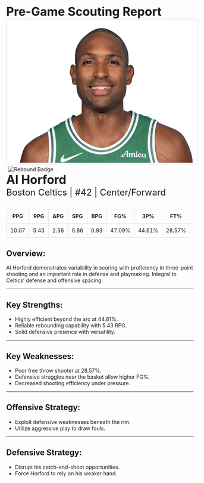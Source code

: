 
<div style="text-align;">
  <span style="font-size: 32px; font-weight: bold;">Pre-Game Scouting Report</span>
</div>

<div margin: 20px 0;>
<img src="../../../Data/Celtics/Al_Horford/Portrait.jpg" alt="Portrait" width="520" height="380" style="border: 1px solid #ddd; border-radius: 5px; padding: 5px;">
</div>

<div margin: 20px 0;>
  <img src="https://upload.wikimedia.org/wikipedia/commons/d/d0/Rebound.png" alt="Rebound Badge" width="92" height="104" style="margin: 0 5px;">
</div>

<div>
  <span style="font-size: 32px; font-weight: bold;">Al Horford</span><br>
  <span style="font-size: 24px;">Boston Celtics | #42 | Center/Forward</span>
</div>

<div style="margin: 30px 0;">
  <table style="width: 100%; border-collapse: collapse; text-align: center;">
    <thead style="background-color">
      <tr>
        <th style="padding: 10px; border: 1px solid #ddd;">PPG</th>
        <th style="padding: 10px; border: 1px solid #ddd;">RPG</th>
        <th style="padding: 10px; border: 1px solid #ddd;">APG</th>
        <th style="padding: 10px; border: 1px solid #ddd;">SPG</th>
        <th style="padding: 10px; border: 1px solid #ddd;">BPG</th>
        <th style="padding: 10px; border: 1px solid #ddd;">FG%</th>
        <th style="padding: 10px; border: 1px solid #ddd;">3P%</th>
        <th style="padding: 10px; border: 1px solid #ddd;">FT%</th>
      </tr>
    </thead>
    <tbody>
      <tr>
        <td style="padding: 10px; border: 1px solid #ddd;">10.07</td>
        <td style="padding: 10px; border: 1px solid #ddd;">5.43</td>
        <td style="padding: 10px; border: 1px solid #ddd;">2.36</td>
        <td style="padding: 10px; border: 1px solid #ddd;">0.86</td>
        <td style="padding: 10px; border: 1px solid #ddd;">0.93</td>
        <td style="padding: 10px; border: 1px solid #ddd;">47.09%</td>
        <td style="padding: 10px; border: 1px solid #ddd;">44.61%</td>
        <td style="padding: 10px; border: 1px solid #ddd;">28.57%</td>
      </tr>
    </tbody>
  </table>
</div>

<h2>Overview:</h2>
Al Horford demonstrates variability in scoring with proficiency in three-point shooting and an important role in defense and playmaking. Integral to Celtics’ defense and offensive spacing.
<hr>

<h2>Key Strengths:</h2>
<ul>
  <li>Highly efficient beyond the arc at 44.61%.</li>
  <li>Reliable rebounding capability with 5.43 RPG.</li>
  <li>Solid defensive presence with versatility.</li>
</ul>
<hr>

<h2>Key Weaknesses:</h2>
<ul>
  <li>Poor free throw shooter at 28.57%.</li>
  <li>Defensive struggles near the basket allow higher FG%.</li>
  <li>Decreased shooting efficiency under pressure.</li>
</ul>
<hr>

<h2>Offensive Strategy:</h2>
<ul>
  <li>Exploit defensive weaknesses beneath the rim.</li>
  <li>Utilize aggressive play to draw fouls.</li>
</ul>
<hr>

<h2>Defensive Strategy:</h2>
<ul>
  <li>Disrupt his catch-and-shoot opportunities.</li>
  <li>Force Horford to rely on his weaker hand.</li>
</ul>
